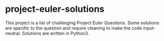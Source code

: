 # project-euler-solutions
This project is a list of challenging Project Euler Questions.
Some solutions  are specific to the question and require cleaning to make the code input-neutral.
Solutions are written in Python3.
